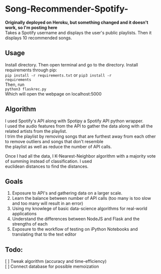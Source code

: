 # Song-Recommender-Spotify-
**Originally deployed on Heroku, but something changed and it doesn't work, so I'm posting here**  
Takes a Spotify username and displays the user's public playlists. Then it displays 10 recommended songs.
## Usage
Install directory. Then open terminal and go to the directory. Install requirements through pip:  
<code>pip install -r requirements.txt</code> or <code>pip3 install -r requirements</code>  
Then, run  
<code>python3 flaskrec.py</code>  
Which will open the webpage on localhost:5000
## Algorithm
I used Spotify's API along with Spotipy a Spotify API python wrapper.  
I used the audio features from the API to gather the data along with all the related artists from the playlist.  
I trim the playlist by removing songs that are furthest away from each other to remove outliers and songs that don't resemble  
the playlist as well as reduce the number of API calls.

Once I had all the data, I K-Nearest-Neighbor algorithm with a majority vote of summing instead of classification. I used  
euclidean distances to find the distances.
## Goals
1. Exposure to API's and gathering data on a larger scale.  
2. Learn the balance between number of API calls (too many is too slow and too many will result in an error)  
3. Using my knowlege of basic data-science algorithms for real-world applications  
4. Understand the differences between NodeJS and Flask and the strengths of each  
5. Exposure to the workflow of testing on iPython Notebooks and translating that to the text editor  
## Todo:
[ ] Tweak algorithm (accuracy and time-efficiency)  
[ ] Connect database for possible memoization
